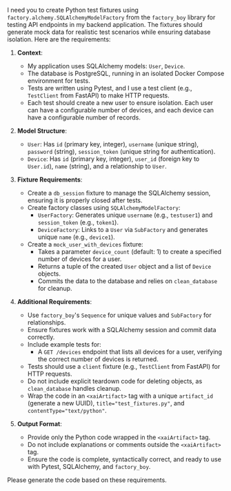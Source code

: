I need you to create Python test fixtures using `factory.alchemy.SQLAlchemyModelFactory` from the `factory_boy` library for testing API endpoints in my backend application. The fixtures should generate mock data for realistic test scenarios while ensuring database isolation. Here are the requirements:

1. **Context**:
   - My application uses SQLAlchemy models: `User`, `Device`.
   - The database is PostgreSQL, running in an isolated Docker Compose environment for tests.
   - Tests are written using Pytest, and I use a test client (e.g., `TestClient` from FastAPI) to make HTTP requests.
   - Each test should create a new user to ensure isolation. Each user can have a configurable number of devices, and each device can have a configurable number of records.

2. **Model Structure**:
   - `User`: Has `id` (primary key, integer), `username` (unique string), `password` (string), `session_token` (unique string for authentication).
   - `Device`: Has `id` (primary key, integer), `user_id` (foreign key to `User.id`), `name` (string), and a relationship to `User`.

3. **Fixture Requirements**:
   - Create a `db_session` fixture to manage the SQLAlchemy session, ensuring it is properly closed after tests.
   - Create factory classes using `SQLAlchemyModelFactory`:
     - `UserFactory`: Generates unique `username` (e.g., `testuser1`) and `session_token` (e.g., `token1`).
     - `DeviceFactory`: Links to a `User` via `SubFactory` and generates unique `name` (e.g., `device1`).
   - Create a `mock_user_with_devices` fixture:
     - Takes a parameter `device_count` (default: 1) to create a specified number of devices for a user.
     - Returns a tuple of the created `User` object and a list of `Device` objects.
     - Commits the data to the database and relies on `clean_database` for cleanup.

4. **Additional Requirements**:
   - Use `factory_boy`'s `Sequence` for unique values and `SubFactory` for relationships.
   - Ensure fixtures work with a SQLAlchemy session and commit data correctly.
   - Include example tests for:
     - A `GET /devices` endpoint that lists all devices for a user, verifying the correct number of devices is returned.
   - Tests should use a `client` fixture (e.g., `TestClient` from FastAPI) for HTTP requests.
   - Do not include explicit teardown code for deleting objects, as `clean_database` handles cleanup.
   - Wrap the code in an `<xaiArtifact>` tag with a unique `artifact_id` (generate a new UUID), `title="test_fixtures.py"`, and `contentType="text/python"`.

5. **Output Format**:
   - Provide only the Python code wrapped in the `<xaiArtifact>` tag.
   - Do not include explanations or comments outside the `<xaiArtifact>` tag.
   - Ensure the code is complete, syntactically correct, and ready to use with Pytest, SQLAlchemy, and `factory_boy`.

Please generate the code based on these requirements.